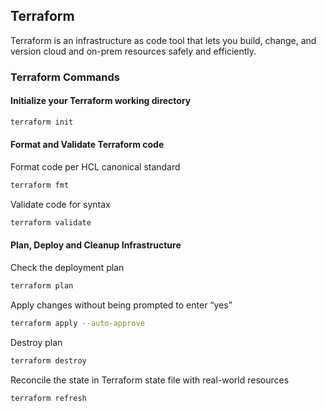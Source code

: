 ## Terraform

Terraform is an infrastructure as code tool that lets you build, change, and version cloud and on-prem resources safely and efficiently.

### Terraform Commands

#### Initialize your Terraform working directory

```bash
terraform init 
```

#### Format and Validate Terraform code

Format code per HCL canonical standard

```bash
terraform fmt 
```

Validate code for syntax

```bash
terraform validate 
```

#### Plan, Deploy and Cleanup Infrastructure

Check the deployment plan

```bash
terraform plan 
```

Apply changes without being prompted to enter “yes”

```bash
terraform apply --auto-approve 
```

Destroy plan

```bash
terraform destroy 
```

Reconcile the state in Terraform state file with real-world resources

```bash
terraform refresh 
```
